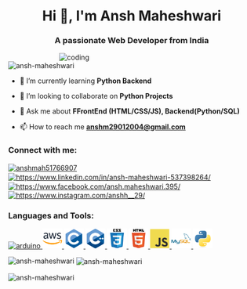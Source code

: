 <h1 align="center">Hi 👋, I'm Ansh Maheshwari</h1>
<h3 align="center">A passionate Web Developer from India</h3>

<img align="right" alt="coding" width="400" src="https://media.tenor.com/qJ5evVs-_uUAAAAC/coding.gif">

<p align="left"> <img src="https://komarev.com/ghpvc/?username=ansh-maheshwari&label=Profile%20views&color=0e75b6&style=flat" alt="ansh-maheshwari" /> </p>

- 🌱 I’m currently learning **Python Backend**

- 👯 I’m looking to collaborate on **Python Projects**

- 💬 Ask me about **FFrontEnd (HTML/CSS/JS), Backend(Python/SQL)**

- 📫 How to reach me **anshm29012004@gmail.com**

<h3 align="left">Connect with me:</h3>
<p align="left">
<a href="https://twitter.com/anshmah51766907" target="blank"><img align="center" src="https://raw.githubusercontent.com/rahuldkjain/github-profile-readme-generator/master/src/images/icons/Social/twitter.svg" alt="anshmah51766907" height="30" width="40" /></a>
<a href="https://linkedin.com/in/https://www.linkedin.com/in/ansh-maheshwari-537398264/" target="blank"><img align="center" src="https://raw.githubusercontent.com/rahuldkjain/github-profile-readme-generator/master/src/images/icons/Social/linked-in-alt.svg" alt="https://www.linkedin.com/in/ansh-maheshwari-537398264/" height="30" width="40" /></a>
<a href="https://fb.com/https://www.facebook.com/ansh.maheshwari.395/" target="blank"><img align="center" src="https://raw.githubusercontent.com/rahuldkjain/github-profile-readme-generator/master/src/images/icons/Social/facebook.svg" alt="https://www.facebook.com/ansh.maheshwari.395/" height="30" width="40" /></a>
<a href="https://instagram.com/https://www.instagram.com/anshh__29/" target="blank"><img align="center" src="https://raw.githubusercontent.com/rahuldkjain/github-profile-readme-generator/master/src/images/icons/Social/instagram.svg" alt="https://www.instagram.com/anshh__29/" height="30" width="40" /></a>
</p>

<h3 align="left">Languages and Tools:</h3>
<p align="left"> <a href="https://www.arduino.cc/" target="_blank" rel="noreferrer"> <img src="https://cdn.worldvectorlogo.com/logos/arduino-1.svg" alt="arduino" width="40" height="40"/> </a> <a href="https://aws.amazon.com" target="_blank" rel="noreferrer"> <img src="https://raw.githubusercontent.com/devicons/devicon/master/icons/amazonwebservices/amazonwebservices-original-wordmark.svg" alt="aws" width="40" height="40"/> </a> <a href="https://www.cprogramming.com/" target="_blank" rel="noreferrer"> <img src="https://raw.githubusercontent.com/devicons/devicon/master/icons/c/c-original.svg" alt="c" width="40" height="40"/> </a> <a href="https://www.w3schools.com/cpp/" target="_blank" rel="noreferrer"> <img src="https://raw.githubusercontent.com/devicons/devicon/master/icons/cplusplus/cplusplus-original.svg" alt="cplusplus" width="40" height="40"/> </a> <a href="https://www.w3schools.com/css/" target="_blank" rel="noreferrer"> <img src="https://raw.githubusercontent.com/devicons/devicon/master/icons/css3/css3-original-wordmark.svg" alt="css3" width="40" height="40"/> </a> <a href="https://www.w3.org/html/" target="_blank" rel="noreferrer"> <img src="https://raw.githubusercontent.com/devicons/devicon/master/icons/html5/html5-original-wordmark.svg" alt="html5" width="40" height="40"/> </a> <a href="https://developer.mozilla.org/en-US/docs/Web/JavaScript" target="_blank" rel="noreferrer"> <img src="https://raw.githubusercontent.com/devicons/devicon/master/icons/javascript/javascript-original.svg" alt="javascript" width="40" height="40"/> </a> <a href="https://www.mysql.com/" target="_blank" rel="noreferrer"> <img src="https://raw.githubusercontent.com/devicons/devicon/master/icons/mysql/mysql-original-wordmark.svg" alt="mysql" width="40" height="40"/> </a> <a href="https://www.python.org" target="_blank" rel="noreferrer"> <img src="https://raw.githubusercontent.com/devicons/devicon/master/icons/python/python-original.svg" alt="python" width="40" height="40"/> </a> </p>

<p><img align="left" src="https://github-readme-stats.vercel.app/api/top-langs?username=ansh-maheshwari&show_icons=true&locale=en&layout=compact" alt="ansh-maheshwari" /></p>

<p>&nbsp;<img align="center" src="https://github-readme-stats.vercel.app/api?username=ansh-maheshwari&show_icons=true&locale=en" alt="ansh-maheshwari" /></p>

<p><img align="center" src="https://github-readme-streak-stats.herokuapp.com/?user=ansh-maheshwari&" alt="ansh-maheshwari" /></p>
